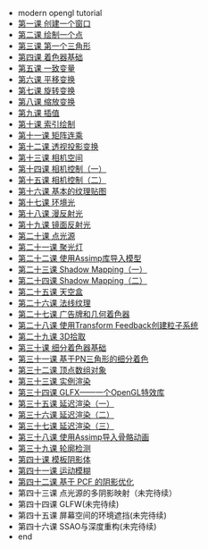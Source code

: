 - modern opengl tutorial  
 - [第一课 创建一个窗口](tutorial1.md)
 - [第二课 绘制一个点](tutorial2.md)
 - [第三课 第一个三角形](tutorial3.md)
 - [第四课 着色器基础](tutorial4.md)
 - [第五课 一致变量](tutorial5.md)
 - [第六课 平移变换](tutorial6.md)
 - [第七课 旋转变换](tutorial7.md)
 - [第八课 缩放变换](tutorial8.md)
 - [第九课 插值](tutorial9.md)
 - [第十课 索引绘制](tutorial10.md)
 - [第十一课 矩阵连乘](tutorial11.md)
 - [第十二课 透视投影变换](tutorial12.md)
 - [第十三课 相机空间](tutorial13.md)
 - [第十四课 相机控制（一）](tutorial14.md)
 - [第十五课 相机控制（二）](tutorial15.md)
 - [第十六课 基本的纹理贴图](tutorial16.md)
 - [第十七课 环境光](tutorial17.md)
 - [第十八课 漫反射光](tutorial18.md)
 - [第十九课 镜面反射光](tutorial19.md)
 - [第二十课 点光源](tutorial20.md)
 - [第二十一课 聚光灯](tutorial21.md)
 - [第二十二课 使用Assimp库导入模型](tutorial22.md)
 - [第二十三课 Shadow Mapping（一）](tutorial23.md)
 - [第二十四课 Shadow Mapping（二）](tutorial24.md)
 - [第二十五课 天空盒](tutorial25.md)
 - [第二十六课 法线纹理](tutorial26.md)
 - [第二十七课 广告牌和几何着色器](tutorial27.md)
 - [第二十八课 使用Transform Feedback创建粒子系统](tutorial28.md)
 - [第二十九课 3D拾取](tutorial29.md)
 - [第三十课 细分着色器基础](tutorial30.md)
 - [第三十一课 基于PN三角形的细分着色](tutorial31.md)
 - [第三十二课 顶点数组对象](tutorial32.md)
 - [第三十三课 实例渲染](tutorial33.md)
 - [第三十四课 GLFX——一个OpenGL特效库](tutorial34.md)
 - [第三十五课 延迟渲染（一）](tutorial35.md)
 - [第三十六课 延迟渲染（二）](tutorial36.md)
 - [第三十七课 延迟渲染（三）](tutorial37.md)
 - [第三十八课 使用Assimp导入骨骼动画](tutorial38.md)
 - [第三十九课 轮廓检测](tutorial39.md)
 - [第四十课 模板阴影体](tutorial40.md)
 - [第四十一课 运动模糊](tutorial41.md)
 - [第四十二课 基于 PCF 的阴影优化](tutorial42.md)
 - 第四十三课 点光源的多阴影映射（未完待续）
 - 第四十四课 GLFW(未完待续)
 - 第四十五课 屏幕空间的环境遮挡(未完待续)
 - 第四十六课 SSAO与深度重构(未完待续)
- end 
 
